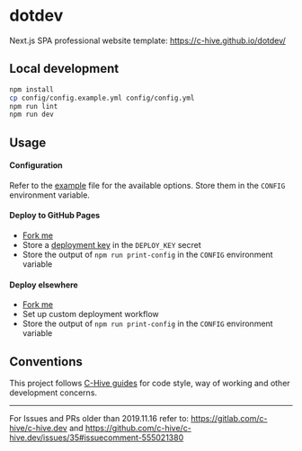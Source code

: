 # dotdev

Next.js SPA professional website template: https://c-hive.github.io/dotdev/

## Local development

```bash
npm install
cp config/config.example.yml config/config.yml
npm run lint
npm run dev
```

## Usage

#### Configuration

Refer to the [example](./config/config.example.yml) file for the available options. Store them in the `CONFIG` environment variable.

#### Deploy to GitHub Pages
- [Fork me](/../../fork)
- Store a [deployment key](https://github.com/JamesIves/github-pages-deploy-action/tree/dev#using-an-ssh-deploy-key-) in the `DEPLOY_KEY` secret
- Store the output of `npm run print-config` in the `CONFIG` environment variable
#### Deploy elsewhere
- [Fork me](/../../fork)
- Set up custom deployment workflow
- Store the output of `npm run print-config` in the `CONFIG` environment variable

## Conventions

This project follows [C-Hive guides](https://github.com/c-hive/guides) for code style, way of working and other development concerns.

---

For Issues and PRs older than 2019.11.16 refer to: https://gitlab.com/c-hive/c-hive.dev and https://github.com/c-hive/c-hive.dev/issues/35#issuecomment-555021380
